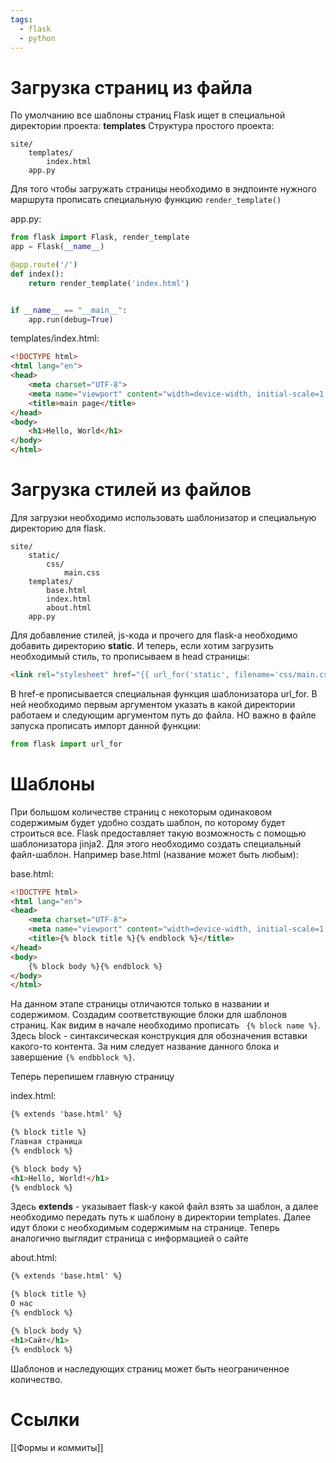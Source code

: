 ```yaml
---
tags:
  - flask
  - python
---
```

# Загрузка страниц из файла
По умолчанию все шаблоны страниц Flask ищет в специальной директории проекта: **templates** 
Структура простого проекта:
```
site/
	templates/
		index.html
	app.py
```

Для того чтобы загружать страницы необходимо в эндпоинте нужного маршрута прописать специальную функцию ```render_template()```

app.py:
```python
from flask import Flask, render_template
app = Flask(__name__)

@app.route('/')
def index():
	return render_template('index.html')


if __name__ == "__main__":
	app.run(debug=True)
```

templates/index.html:
```html
<!DOCTYPE html>
<html lang="en">
<head>
	<meta charset="UTF-8">
	<meta name="viewport" content="width=device-width, initial-scale=1.0">
	<title>main page</title>
</head>
<body>
	<h1>Hello, World</h1>
</body>
</html>
```

# Загрузка стилей из файлов
Для загрузки необходимо использовать шаблонизатор и специальную директорию для flask.
```
site/
	static/
		css/
			main.css
	templates/
		base.html
		index.html
		about.html
	app.py
```
Для добавление стилей, js-кода и прочего для flask-а необходимо добавить директорию **static**. И теперь, если хотим загрузить необходимый стиль, то прописываем в head страницы:
```html
<link rel="stylesheet" href="{{ url_for('static', filename='css/main.css') }}">
```
В href-e прописывается специальная функция шаблонизатора url_for. В ней необходимо первым аргументом указать в какой директории работаем и следующим аргументом путь до файла.
НО важно в файле запуска прописать импорт данной функции:
```python
from flask import url_for
```
# Шаблоны
При большом количестве страниц с некоторым одинаковом содержимым будет удобно создать шаблон, по которому будет строиться все. Flask предоставляет такую возможность с помощью шаблонизатора jinja2. Для этого необходимо создать специальный файл-шаблон. Например base.html (название может быть любым):

base.html:
```html
<!DOCTYPE html>
<html lang="en">
<head>
	<meta charset="UTF-8">
	<meta name="viewport" content="width=device-width, initial-scale=1.0">
	<title>{% block title %}{% endblock %}</title>
</head>
<body>
	{% block body %}{% endblock %}
</body>
</html>
```

На данном этапе страницы отличаются только в названии и содержимом. Создадим соответствующие блоки для шаблонов страниц. Как видим в начале необходимо прописать ``` {% block name %}```. Здесь block - синтаксическая конструкция для обозначения вставки какого-то контента. За ним следует название данного блока и завершение ```{% endbblock %}```.

Теперь перепишем главную страницу

index.html:
```html
{% extends 'base.html' %}

{% block title %}
Главная страница
{% endblock %}

{% block body %}
<h1>Hello, World!</h1>
{% endblock %}
```

Здесь **extends** - указывает flask-у какой файл взять за шаблон, а далее необходимо передать путь к шаблону в директории templates. Далее идут блоки с необходимым содержимым на странице.
Теперь аналогично выглядит страница с информацией о сайте

about.html:
```html
{% extends 'base.html' %}

{% block title %}
О нас
{% endblock %}

{% block body %}
<h1>Сайт</h1>
{% endblock %}
```

Шаблонов и наследующих страниц может быть неограниченное количество.

# Ссылки
[[Формы и коммиты]]